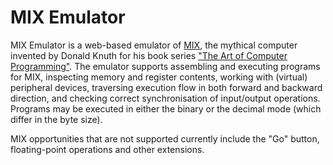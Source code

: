 # MIX Emulator

MIX Emulator is a web-based emulator of [MIX](https://en.wikipedia.org/wiki/MIX), the mythical computer
invented by Donald Knuth for his book series
[&quot;The Art of Computer Programming&quot;](http://www-cs-faculty.stanford.edu/~knuth/taocp.html). The emulator
supports assembling and executing programs for MIX, inspecting memory and register contents, working with (virtual)
peripheral devices, traversing execution flow in both forward and backward direction, and checking correct
synchronisation of input/output operations. Programs may be executed in either the binary or the decimal mode (which
differ in the byte size).

MIX opportunities that are not supported currently include the &quot;Go&quot; button, floating-point operations and
other extensions.
